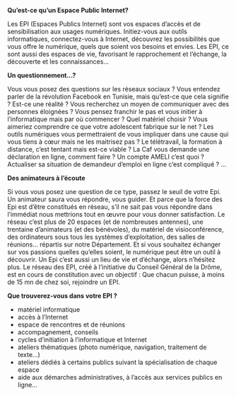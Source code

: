 **Qu’est-ce qu’un Espace Public Internet?**

Les EPI (Espaces Publics Internet) sont vos espaces d’accès et de sensibilisation aux usages numériques. Initiez-vous aux outils informatiques, connectez-vous à Internet, découvrez les possibilités que vous offre le numérique, quels que soient vos besoins et envies. Les EPI, ce sont aussi des espaces de vie, favorisant le rapprochement et l’échange, la découverte et les connaissances…

**Un questionnement…?**

Vous vous posez des questions sur les réseaux sociaux ? Vous entendez parler de la révolution Facebook en Tunisie, mais qu’est-ce que cela signifie ? Est-ce une réalité ? Vous recherchez un moyen de communiquer avec des personnes éloignées ? Vous pensez franchir le pas et vous initier à l’informatique mais par où commencer ? Quel matériel choisir ? Vous aimeriez comprendre ce que votre adolescent fabrique sur le net ? Les outils numériques vous permettraient de vous impliquer dans une cause qui vous tiens à cœur mais ne les maitrisez pas ? Le télétravail, la formation à distance, c’est tentant mais est-ce viable ? La Caf vous demande une déclaration en ligne, comment faire ? Un compte AMELI c’est quoi ? Actualiser sa situation de demandeur d’emploi en ligne c’est compliqué ?
…

**Des animateurs à l’écoute**

Si vous vous posez une question de ce type, passez le seuil de votre Epi. Un animateur saura vous répondre, vous guider. Et parce que la force des Epi est d’être constitués en réseau, s’il ne sait pas vous répondre dans l’immédiat nous mettrions tout en œuvre pour vous donner satisfaction. Le réseau c’est plus de 20 espaces (et de nombreuses antennes), une trentaine d’animateurs (et des bénévoles), du matériel de visioconférence, des ordinateurs sous tous les systèmes d’exploitation, des salles de réunions… répartis sur notre Département. Et si vous souhaitez échanger sur vos passions quelles qu’elles soient, le numérique peut être un outil à découvrir. Un Epi c’est aussi un lieu de vie et d’échange, alors n’hésitez plus.
Le réseau des EPI, créé à l’initiative du Conseil Général de la Drôme, est en cours de constitution avec un objectif :
Que chacun puisse, à moins de 15 mn de chez soi, rejoindre un EPI.

**Que trouverez-vous dans votre EPI ?**

- matériel informatique
- accès à l’Internet
- espace de rencontres et de réunions
- accompagnement, conseils
- cycles d’initiation à l’informatique et Internet
- ateliers thématiques (photo numérique, navigation, traitement de texte…)
- ateliers dédiés à certains publics suivant la spécialisation de chaque espace
- aide aux démarches administratives, à l’accès aux services publics en ligne…
